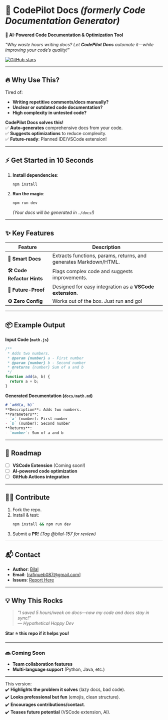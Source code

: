 # **🤖 CodePilot Docs** *(formerly Code Documentation Generator)*  
**🚀 AI-Powered Code Documentation & Optimization Tool**  

*"Why waste hours writing docs? Let **CodePilot Docs** automate it—while improving your code’s quality!"*  


[![GitHub stars](https://img.shields.io/github/stars/bilal-157/Code-Documentation-Generator?style=social)](https://github.com/bilal-157/Code-Documentation-Generator)  

---

## **🔥 Why Use This?**  
Tired of:  
- **Writing repetitive comments/docs manually?**  
- **Unclear or outdated code documentation?**  
- **High complexity in untested code?**  

**CodePilot Docs solves this!**  
✅ **Auto-generates** comprehensive docs from your code.  
✅ **Suggests optimizations** to reduce complexity.  
✅ **Future-ready**: Planned IDE/VSCode extension!  

---

## **⚡ Get Started in 10 Seconds**  
1. **Install dependencies**:  
   ```bash
   npm install
   ```  
2. **Run the magic**:  
   ```bash
   npm run dev
   ```  
   *(Your docs will be generated in `./docs`!)*  

---

## **✨ Key Features**  
| Feature | Description |  
|---------|-------------|  
| **📖 Smart Docs** | Extracts functions, params, returns, and generates Markdown/HTML. |  
| **🛠 Code Refactor Hints** | Flags complex code and suggests improvements. |  
| **🔌 Future-Proof** | Designed for easy integration as a **VSCode extension**. |  
| **⚙️ Zero Config** | Works out of the box. Just run and go! |  

---

## **📦 Example Output**  
**Input Code (`math.js`)**  
```javascript
/**
 * Adds two numbers.
 * @param {number} a - First number
 * @param {number} b - Second number
 * @returns {number} Sum of a and b
 */
function add(a, b) {
  return a + b;
}
```  

**Generated Documentation (`docs/math.md`)**  
```markdown
# `add(a, b)`  
**Description**: Adds two numbers.  
**Parameters**:  
- `a` (number): First number  
- `b` (number): Second number  
**Returns**:  
- `number`: Sum of a and b  
```  

---

## **🚧 Roadmap**  
- [ ] **VSCode Extension** (Coming soon!)  
- [ ] **AI-powered code optimization**  
- [ ] **GitHub Actions integration**  

---

## **👨‍💻 Contribute**  
1. Fork the repo.  
2. Install & test:  
   ```bash
   npm install && npm run dev
   ```  
3. Submit a **PR**! *(Tag @bilal-157 for review)*  

---

## **📬 Contact**  
- **Author**: [Bilal](https://github.com/bilal-157)  
- **Email**: [rafiqueb087@gmail.com]  
- **Issues**: [Report Here](https://github.com/bilal-157/Code-Documentation-Generator/issues)  

---

## **💡 Why This Rocks**  
> *"I saved 5 hours/week on docs—now my code *and* docs stay in sync!"*  
> — *Hypothetical Happy Dev*  

**Star ⭐ this repo if it helps you!**  

---

### **🔜 Coming Soon**  
- **Team collaboration features**  
- **Multi-language support** (Python, Java, etc.)  

---

This version:  
✔️ **Highlights the problem it solves** (lazy docs, bad code).  
✔️ **Looks professional but fun** (emojis, clean structure).  
✔️ **Encourages contributions/contact**.  
✔️ **Teases future potential** (VSCode extension, AI).  
